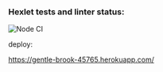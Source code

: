 ### Hexlet tests and linter status:
![Node CI](https://github.com/VictoriaGershova/frontend-project-lvl4/workflows/Node%20CI/badge.svg?branch=master)

deploy:

https://gentle-brook-45765.herokuapp.com/
